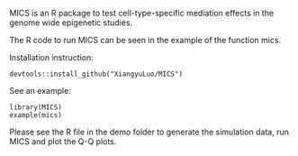 MICS is an R package to test cell-type-specific mediation effects in the genome wide epigenetic studies.

The R code to run MICS can be seen in the example of the function mics.

Installation instruction:
```
devtools::install_github("XiangyuLuo/MICS")
```

See an example:
```
library(MICS)
example(mics)
```
Please see the R file in the demo folder to generate the simulation data, run MICS and plot the Q-Q plots.
